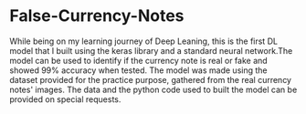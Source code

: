 # False-Currency-Notes

While being on my learning journey of Deep Leaning, this is the first DL model that I built using the keras library and a standard neural network.The model can be used to identify if the currency note is real or fake and showed 99% accuracy when tested. The model was made using the dataset provided for the practice purpose, gathered from the real currency notes' images. The data and the python code used to built the model can be provided on special requests.
